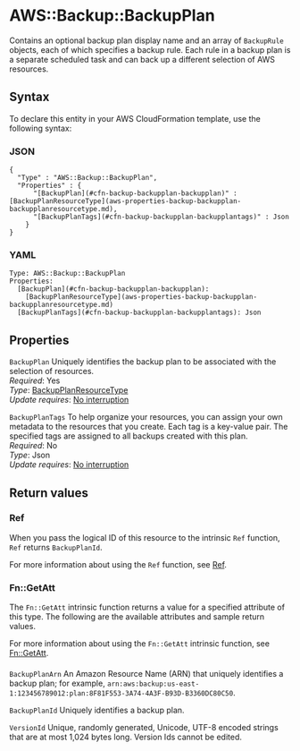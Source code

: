 # AWS::Backup::BackupPlan<a name="aws-resource-backup-backupplan"></a>

Contains an optional backup plan display name and an array of `BackupRule` objects, each of which specifies a backup rule\. Each rule in a backup plan is a separate scheduled task and can back up a different selection of AWS resources\.

## Syntax<a name="aws-resource-backup-backupplan-syntax"></a>

To declare this entity in your AWS CloudFormation template, use the following syntax:

### JSON<a name="aws-resource-backup-backupplan-syntax.json"></a>

```
{
  "Type" : "AWS::Backup::BackupPlan",
  "Properties" : {
      "[BackupPlan](#cfn-backup-backupplan-backupplan)" : [BackupPlanResourceType](aws-properties-backup-backupplan-backupplanresourcetype.md),
      "[BackupPlanTags](#cfn-backup-backupplan-backupplantags)" : Json
    }
}
```

### YAML<a name="aws-resource-backup-backupplan-syntax.yaml"></a>

```
Type: AWS::Backup::BackupPlan
Properties: 
  [BackupPlan](#cfn-backup-backupplan-backupplan): 
    [BackupPlanResourceType](aws-properties-backup-backupplan-backupplanresourcetype.md)
  [BackupPlanTags](#cfn-backup-backupplan-backupplantags): Json
```

## Properties<a name="aws-resource-backup-backupplan-properties"></a>

`BackupPlan`  <a name="cfn-backup-backupplan-backupplan"></a>
Uniquely identifies the backup plan to be associated with the selection of resources\.  
*Required*: Yes  
*Type*: [BackupPlanResourceType](aws-properties-backup-backupplan-backupplanresourcetype.md)  
*Update requires*: [No interruption](https://docs.aws.amazon.com/AWSCloudFormation/latest/UserGuide/using-cfn-updating-stacks-update-behaviors.html#update-no-interrupt)

`BackupPlanTags`  <a name="cfn-backup-backupplan-backupplantags"></a>
To help organize your resources, you can assign your own metadata to the resources that you create\. Each tag is a key\-value pair\. The specified tags are assigned to all backups created with this plan\.  
*Required*: No  
*Type*: Json  
*Update requires*: [No interruption](https://docs.aws.amazon.com/AWSCloudFormation/latest/UserGuide/using-cfn-updating-stacks-update-behaviors.html#update-no-interrupt)

## Return values<a name="aws-resource-backup-backupplan-return-values"></a>

### Ref<a name="aws-resource-backup-backupplan-return-values-ref"></a>

When you pass the logical ID of this resource to the intrinsic `Ref` function, `Ref` returns `BackupPlanId`\.

For more information about using the `Ref` function, see [Ref](https://docs.aws.amazon.com/AWSCloudFormation/latest/UserGuide/intrinsic-function-reference-ref.html)\.

### Fn::GetAtt<a name="aws-resource-backup-backupplan-return-values-fn--getatt"></a>

The `Fn::GetAtt` intrinsic function returns a value for a specified attribute of this type\. The following are the available attributes and sample return values\.

For more information about using the `Fn::GetAtt` intrinsic function, see [Fn::GetAtt](https://docs.aws.amazon.com/AWSCloudFormation/latest/UserGuide/intrinsic-function-reference-getatt.html)\.

#### <a name="aws-resource-backup-backupplan-return-values-fn--getatt-fn--getatt"></a>

`BackupPlanArn`  <a name="BackupPlanArn-fn::getatt"></a>
An Amazon Resource Name \(ARN\) that uniquely identifies a backup plan; for example, `arn:aws:backup:us-east-1:123456789012:plan:8F81F553-3A74-4A3F-B93D-B3360DC80C50`\.

`BackupPlanId`  <a name="BackupPlanId-fn::getatt"></a>
Uniquely identifies a backup plan\.

`VersionId`  <a name="VersionId-fn::getatt"></a>
Unique, randomly generated, Unicode, UTF\-8 encoded strings that are at most 1,024 bytes long\. Version Ids cannot be edited\.